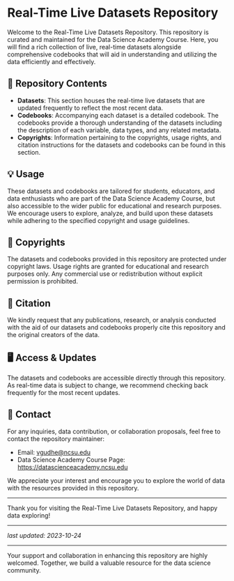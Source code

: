 # Real-Time Live Datasets Repository

Welcome to the Real-Time Live Datasets Repository. This repository is curated and maintained for the Data Science Academy Course. Here, you will find a rich collection of live, real-time datasets alongside comprehensive codebooks that will aid in understanding and utilizing the data efficiently and effectively.

## 📂 Repository Contents

- **Datasets**: This section houses the real-time live datasets that are updated frequently to reflect the most recent data.
- **Codebooks**: Accompanying each dataset is a detailed codebook. The codebooks provide a thorough understanding of the datasets including the description of each variable, data types, and any related metadata.
- **Copyrights**: Information pertaining to the copyrights, usage rights, and citation instructions for the datasets and codebooks can be found in this section.

## 💡 Usage

These datasets and codebooks are tailored for students, educators, and data enthusiasts who are part of the Data Science Academy Course, but also accessible to the wider public for educational and research purposes. We encourage users to explore, analyze, and build upon these datasets while adhering to the specified copyright and usage guidelines.

## 📄 Copyrights

The datasets and codebooks provided in this repository are protected under copyright laws. Usage rights are granted for educational and research purposes only. Any commercial use or redistribution without explicit permission is prohibited.

## 📖 Citation

We kindly request that any publications, research, or analysis conducted with the aid of our datasets and codebooks properly cite this repository and the original creators of the data.

## 🖥️ Access & Updates

The datasets and codebooks are accessible directly through this repository. As real-time data is subject to change, we recommend checking back frequently for the most recent updates.

## 📧 Contact

For any inquiries, data contribution, or collaboration proposals, feel free to contact the repository maintainer:

- Email: vgudhe@ncsu.edu
- Data Science Academy Course Page: https://datascienceacademy.ncsu.edu

We appreciate your interest and encourage you to explore the world of data with the resources provided in this repository.

---

Thank you for visiting the Real-Time Live Datasets Repository, and happy data exploring!

--- 

_last updated: 2023-10-24_

---

Your support and collaboration in enhancing this repository are highly welcomed. Together, we build a valuable resource for the data science community.
